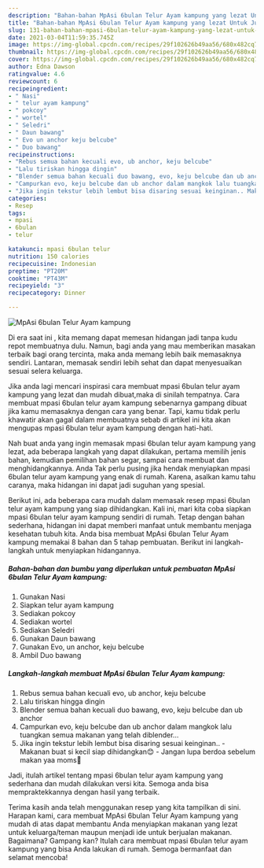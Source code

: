 ```yaml
---
description: "Bahan-bahan MpAsi 6bulan Telur Ayam kampung yang lezat Untuk Jualan"
title: "Bahan-bahan MpAsi 6bulan Telur Ayam kampung yang lezat Untuk Jualan"
slug: 131-bahan-bahan-mpasi-6bulan-telur-ayam-kampung-yang-lezat-untuk-jualan
date: 2021-03-04T11:59:35.745Z
image: https://img-global.cpcdn.com/recipes/29f102626b49aa56/680x482cq70/mpasi-6bulan-telur-ayam-kampung-foto-resep-utama.jpg
thumbnail: https://img-global.cpcdn.com/recipes/29f102626b49aa56/680x482cq70/mpasi-6bulan-telur-ayam-kampung-foto-resep-utama.jpg
cover: https://img-global.cpcdn.com/recipes/29f102626b49aa56/680x482cq70/mpasi-6bulan-telur-ayam-kampung-foto-resep-utama.jpg
author: Edna Dawson
ratingvalue: 4.6
reviewcount: 6
recipeingredient:
- " Nasi"
- " telur ayam kampung"
- " pokcoy"
- " wortel"
- " Seledri"
- " Daun bawang"
- " Evo un anchor keju belcube"
- " Duo bawang"
recipeinstructions:
- "Rebus semua bahan kecuali evo, ub anchor, keju belcube"
- "Lalu tiriskan hingga dingin"
- "Blender semua bahan kecuali duo bawang, evo, keju belcube dan ub anchor"
- "Campurkan evo, keju belcube dan ub anchor dalam mangkok lalu tuangkan semua makanan yang telah diblender..."
- "Jika ingin tekstur lebih lembut bisa disaring sesuai keinginan.. Makanan buat si kecil siap dihidangkan😊 Jangan lupa berdoa sebelum makan yaa moms🥰"
categories:
- Resep
tags:
- mpasi
- 6bulan
- telur

katakunci: mpasi 6bulan telur 
nutrition: 150 calories
recipecuisine: Indonesian
preptime: "PT20M"
cooktime: "PT43M"
recipeyield: "3"
recipecategory: Dinner

---
```



![MpAsi 6bulan Telur Ayam kampung](https://img-global.cpcdn.com/recipes/29f102626b49aa56/680x482cq70/mpasi-6bulan-telur-ayam-kampung-foto-resep-utama.jpg)

Di era  saat ini , kita memang dapat memesan hidangan jadi tanpa kudu repot membuatnya dulu. Namun, bagi anda yang mau memberikan masakan terbaik bagi orang tercinta, maka anda memang lebih baik memasaknya sendiri. Lantaran, memasak sendiri lebih sehat dan dapat menyesuaikan sesuai selera keluarga.

Jika anda lagi mencari inspirasi cara membuat mpasi 6bulan telur ayam kampung yang lezat dan mudah dibuat,maka di sinilah tempatnya. Cara membuat mpasi 6bulan telur ayam kampung  sebenarnya gampang dibuat jika kamu memasaknya dengan cara yang benar. Tapi, kamu tidak perlu khawatir akan gagal dalam membuatnya 
sebab di artikel ini kita akan mengupas mpasi 6bulan telur ayam kampung dengan hati-hati.  



Nah buat anda yang ingin memasak mpasi 6bulan telur ayam kampung yang lezat, ada beberapa langkah yang dapat dilakukan, pertama memilih jenis bahan, kemudian pemilihan bahan segar, sampai cara membuat dan menghidangkannya. Anda Tak perlu pusing jika hendak menyiapkan mpasi 6bulan telur ayam kampung yang enak di rumah. Karena, asalkan kamu  tahu caranya, maka hidangan ini dapat jadi suguhan yang spesial.

Berikut ini, ada beberapa cara mudah dalam memasak resep mpasi 6bulan telur ayam kampung yang siap dihidangkan. Kali ini, mari kita coba siapkan mpasi 6bulan telur ayam kampung sendiri di rumah. Tetap dengan bahan sederhana, hidangan ini dapat memberi manfaat untuk membantu menjaga kesehatan tubuh kita. Anda bisa membuat MpAsi 6bulan Telur Ayam kampung memakai 8 bahan dan 5 tahap pembuatan. Berikut ini langkah-langkah untuk menyiapkan hidangannya.

<!--inarticleads1-->

##### Bahan-bahan dan bumbu yang diperlukan untuk pembuatan MpAsi 6bulan Telur Ayam kampung:

1. Gunakan  Nasi
1. Siapkan  telur ayam kampung
1. Sediakan  pokcoy
1. Sediakan  wortel
1. Sediakan  Seledri
1. Gunakan  Daun bawang
1. Gunakan  Evo, un anchor, keju belcube
1. Ambil  Duo bawang




<!--inarticleads2-->

##### Langkah-langkah membuat MpAsi 6bulan Telur Ayam kampung:

1. Rebus semua bahan kecuali evo, ub anchor, keju belcube
1. Lalu tiriskan hingga dingin
1. Blender semua bahan kecuali duo bawang, evo, keju belcube dan ub anchor
1. Campurkan evo, keju belcube dan ub anchor dalam mangkok lalu tuangkan semua makanan yang telah diblender...
1. Jika ingin tekstur lebih lembut bisa disaring sesuai keinginan.. - Makanan buat si kecil siap dihidangkan😊 - Jangan lupa berdoa sebelum makan yaa moms🥰




Jadi, itulah artikel tentang  mpasi 6bulan telur ayam kampung  yang sederhana dan mudah dilakukan versi kita. Semoga anda bisa mempraktekkannya dengan hasil yang terbaik. 

Terima kasih anda telah menggunakan resep yang kita tampilkan di sini. Harapan kami, cara membuat  MpAsi 6bulan Telur Ayam kampung yang mudah di atas dapat membantu Anda menyiapkan makanan yang lezat untuk keluarga/teman maupun menjadi ide untuk berjualan makanan. Bagaimana? Gampang kan? Itulah cara membuat mpasi 6bulan telur ayam kampung yang bisa Anda lakukan di rumah. Semoga bermanfaat dan selamat mencoba!

